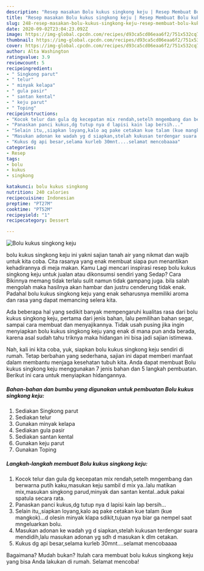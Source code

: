 ```yaml
---
description: "Resep masakan Bolu kukus singkong keju | Resep Membuat Bolu kukus singkong keju Yang Paling Enak"
title: "Resep masakan Bolu kukus singkong keju | Resep Membuat Bolu kukus singkong keju Yang Paling Enak"
slug: 248-resep-masakan-bolu-kukus-singkong-keju-resep-membuat-bolu-kukus-singkong-keju-yang-paling-enak
date: 2020-09-02T23:04:23.092Z
image: https://img-global.cpcdn.com/recipes/d93ca5cd06eaa6f2/751x532cq70/bolu-kukus-singkong-keju-foto-resep-utama.jpg
thumbnail: https://img-global.cpcdn.com/recipes/d93ca5cd06eaa6f2/751x532cq70/bolu-kukus-singkong-keju-foto-resep-utama.jpg
cover: https://img-global.cpcdn.com/recipes/d93ca5cd06eaa6f2/751x532cq70/bolu-kukus-singkong-keju-foto-resep-utama.jpg
author: Alta Washington
ratingvalue: 3.9
reviewcount: 5
recipeingredient:
- " Singkong parut"
- " telur"
- " minyak kelapa"
- " gula pasir"
- " santan kental"
- " keju parut"
- " Toping"
recipeinstructions:
- "Kocok telur dan gula dg kecepatan mix rendah,setelh mngembang dan berwarna putih kaku,masukan keju sambil d mix ya..lalu matikan mix,masukan singkong parud,minyak dan santan kental..aduk pakai spatula secara rata."
- "Panaskan panci kukus,dg tutup nya d lapisi kain lap bersih..."
- "Selain itu,,siapkan loyang,kalo aq pake cetakan kue talam (kue mangkok)...d olesin minyak klapa sdikit,tujuan nya biar ga nempel saat mngeluarkan bolu."
- "Masukan adonan ke wadah yg d siapkan,stelah kukusan terdengar suara mendidih,lalu masukan adonan yg sdh d masukan k dlm cetakan."
- "Kukus dg api besar,selama kurleb 30mnt....selamat mencobaaaa"
categories:
- Resep
tags:
- bolu
- kukus
- singkong

katakunci: bolu kukus singkong 
nutrition: 240 calories
recipecuisine: Indonesian
preptime: "PT27M"
cooktime: "PT52M"
recipeyield: "1"
recipecategory: Dessert

---
```



![Bolu kukus singkong keju](https://img-global.cpcdn.com/recipes/d93ca5cd06eaa6f2/751x532cq70/bolu-kukus-singkong-keju-foto-resep-utama.jpg)


bolu kukus singkong keju ini yakni sajian tanah air yang nikmat dan wajib untuk kita coba. Cita rasanya yang enak membuat siapa pun menantikan kehadirannya di meja makan.
Kamu Lagi mencari inspirasi resep bolu kukus singkong keju untuk jualan atau dikonsumsi sendiri yang Sedap? Cara Bikinnya memang tidak terlalu sulit namun tidak gampang juga. bila salah mengolah maka hasilnya akan hambar dan justru cenderung tidak enak. Padahal bolu kukus singkong keju yang enak seharusnya memiliki aroma dan rasa yang dapat memancing selera kita.

Ada beberapa hal yang sedikit banyak mempengaruhi kualitas rasa dari bolu kukus singkong keju, pertama dari jenis bahan, lalu pemilihan bahan segar, sampai cara membuat dan menyajikannya. Tidak usah pusing jika ingin menyiapkan bolu kukus singkong keju yang enak di mana pun anda berada, karena asal sudah tahu triknya maka hidangan ini bisa jadi sajian istimewa.




Nah, kali ini kita coba, yuk, siapkan bolu kukus singkong keju sendiri di rumah. Tetap berbahan yang sederhana, sajian ini dapat memberi manfaat dalam membantu menjaga kesehatan tubuh kita. Anda dapat membuat Bolu kukus singkong keju menggunakan 7 jenis bahan dan 5 langkah pembuatan. Berikut ini cara untuk menyiapkan hidangannya.

<!--inarticleads1-->

##### Bahan-bahan dan bumbu yang digunakan untuk pembuatan Bolu kukus singkong keju:

1. Sediakan  Singkong parut
1. Sediakan  telur
1. Gunakan  minyak kelapa
1. Sediakan  gula pasir
1. Sediakan  santan kental
1. Gunakan  keju parut
1. Gunakan  Toping




<!--inarticleads2-->

##### Langkah-langkah membuat Bolu kukus singkong keju:

1. Kocok telur dan gula dg kecepatan mix rendah,setelh mngembang dan berwarna putih kaku,masukan keju sambil d mix ya..lalu matikan mix,masukan singkong parud,minyak dan santan kental..aduk pakai spatula secara rata.
1. Panaskan panci kukus,dg tutup nya d lapisi kain lap bersih...
1. Selain itu,,siapkan loyang,kalo aq pake cetakan kue talam (kue mangkok)...d olesin minyak klapa sdikit,tujuan nya biar ga nempel saat mngeluarkan bolu.
1. Masukan adonan ke wadah yg d siapkan,stelah kukusan terdengar suara mendidih,lalu masukan adonan yg sdh d masukan k dlm cetakan.
1. Kukus dg api besar,selama kurleb 30mnt....selamat mencobaaaa




Bagaimana? Mudah bukan? Itulah cara membuat bolu kukus singkong keju yang bisa Anda lakukan di rumah. Selamat mencoba!
